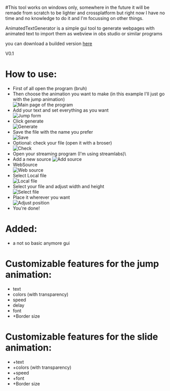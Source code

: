 #This tool works on windows only, somewhere in the future it will be remade from scratch to be lighter and crossplatform but right now I have no time and no knowledge to do it and I'm focussing on other things.

AnimatedTextGenerator is a simple gui tool to generate webpages with animated text to import them as webview in obs studio or similar programs 

you can download a builded version [here](http://billyexe.wtf/AnimatedTextGenerator/AnimatedTextGenerator.exe)

V0.1

# How to use:
* First of all open the program (bruh)
* Then choose the animation you want to make (in this example I'll just go with the jump animation)\
![Main page of the program](/ReadmeImages/main.png)
* Add your text and set everything as you want\
![Jump form](/ReadmeImages/jump0.png)
* Click generate\
![Generate](/ReadmeImages/jump1.png)
* Save the file with the name you prefer\
![Save](/ReadmeImages/Jump2.png)
* Optional: check your file (open it with a broser)\
![Check](/ReadmeImages/jump3.gif)
* Open your streaming program (I'm using streamlabs)\
* Add a new source
![Add source](/ReadmeImages/streamlabs0.png)
* WebSource\
![Web source](/ReadmeImages/streamlabs1.png)
* Select Local file\
![Local file](/ReadmeImages/streamlabs2.png)
* Select your file and adjust width and height\
![Select file](/ReadmeImages/streamlabs3.png)
* Place it wherever you want \
![Adjust position](/ReadmeImages/streamlabs4.png)
* You're done!
  

# Added:
* a not so basic anymore gui

# Customizable features for the jump animation:
* text
* colors (with transparency)
* speed
* delay
* font
* +Border size

# Customizable features for the slide animation:
* +text
* +colors (with transparency)
* +speed
* +font
* +Border size
